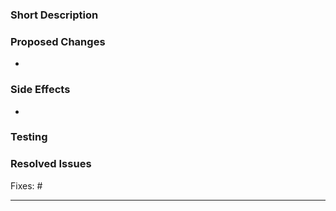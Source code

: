 ### Short Description

<!-- Describe this PR in one or two sentences. -->

### Proposed Changes

<!-- Describe this PR in more detail. -->

-

### Side Effects

<!-- List all related components that have not been explicitly changed but may be affected by this PR -->

-

### Testing

<!-- List all things that should be tested while reviewing this PR. -->

### Resolved Issues

<!-- List all issues which should be closed when this PR is merged. -->

Fixes: #

---

<!--
DOR:
- [Release notes](https://github.com/digitalfabrik/lunes-app/blob/main/docs/conventions.md#release-notes) have been added for user visible changes
- Linting: `yarn lint`
- Typescript: `yarn ts:check`
- Prettier: `yarn prettier`
- Unit tests: `yarn test`
-->
